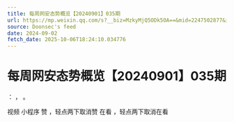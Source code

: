 ```yaml
---
title: 每周网安态势概览【20240901】035期
url: https://mp.weixin.qq.com/s?__biz=MzkyMjQ5ODk5OA==&mid=2247502877&idx=1&sn=1efc9eb2c97be64feb6dd4d080c31d11
source: Doonsec's feed
date: 2024-09-02
fetch_date: 2025-10-06T18:24:10.034776
---
```


# 每周网安态势概览【20240901】035期

：
，
。

视频
小程序
赞
，轻点两下取消赞
在看
，轻点两下取消在看